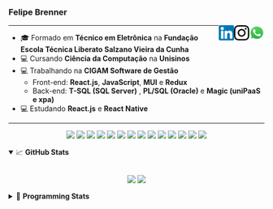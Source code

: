 <h3>Felipe Brenner</h3>

<a href="https://api.whatsapp.com/send?phone=5551995585968" target="_blank" rel="nofollow"><img align="right" width="30rem" src="./assets/whatsapp.png" alt="Whatsapp: +55 51995585968"/></a>
<a href="https://www.instagram.com/felipeobrenner/" target="_blank" rel="nofollow"><img align="right" width="30rem" src="./assets/instagram.png" alt="Instagram: @felipeobrenner"/></a>
<a href="https://www.linkedin.com/in/felipe-de-oliveira-brenner/" target="_blank" rel="nofollow"><img align="right" width="30rem" src="./assets/linkedin.png" alt="LinkedIn: @felipe-de-oliveira-brenner"/></a>

---

- 🎓 Formado em **Técnico em Eletrônica** na **Fundação Escola Técnica Liberato Salzano Vieira da Cunha**
- 💻 Cursando **Ciência da Computação** na **Unisinos**
- 💻 Trabalhando na **CIGAM Software de Gestão**
  - Front-end: **React.js**, **JavaScript**, **MUI** e **Redux**
  - Back-end: **T-SQL (SQL Server)** , **PL/SQL (Oracle)** e **Magic (uniPaaS e xpa)**
- 💻 Estudando **React.js** e **React Native**

---

<p align='center'>
  <img width="35rem" src="https://cdn.jsdelivr.net/gh/devicons/devicon/icons/react/react-original.svg" />
  <img width="35rem" src="https://cdn.jsdelivr.net/gh/devicons/devicon/icons/javascript/javascript-plain.svg" />
  <img width="35rem" src="https://cdn.jsdelivr.net/gh/devicons/devicon/icons/typescript/typescript-plain.svg" />
  <img width="35rem" src="https://cdn.jsdelivr.net/gh/devicons/devicon/icons/materialui/materialui-plain.svg" />
  <img width="35rem" src="https://cdn.jsdelivr.net/gh/devicons/devicon/icons/redux/redux-original.svg" />
  <img width="35rem" src="https://cdn.jsdelivr.net/gh/devicons/devicon/icons/css3/css3-plain.svg" />
  <img width="35rem" src="https://cdn.jsdelivr.net/gh/devicons/devicon/icons/html5/html5-plain.svg" />
  <img width="35rem" src="https://cdn.jsdelivr.net/gh/devicons/devicon/icons/vscode/vscode-original.svg" />
  <img width="35rem" src="https://cdn.jsdelivr.net/gh/devicons/devicon/icons/git/git-original.svg" />
  <img width="35rem" src="https://cdn.jsdelivr.net/gh/devicons/devicon/icons/yarn/yarn-original.svg" />
  <img width="35rem" src="https://cdn.jsdelivr.net/gh/devicons/devicon/icons/npm/npm-original-wordmark.svg" />
  <img width="35rem" src="https://cdn.jsdelivr.net/gh/devicons/devicon/icons/microsoftsqlserver/microsoftsqlserver-plain.svg" />
  <img width="35rem" src="https://cdn.jsdelivr.net/gh/devicons/devicon/icons/oracle/oracle-original.svg" />
  <img width="35rem" src="https://cdn.jsdelivr.net/gh/devicons/devicon/icons/ubuntu/ubuntu-plain.svg" />
</p>

<details open>
  <summary>📈 <b>GitHub Stats</b></summary>
  <br>
  <p align="center">
  <img src="https://github-readme-stats.vercel.app/api?username=felipebrenner&show_icons=true&theme=dark"/>
  <img src="https://github-readme-stats.vercel.app/api/top-langs/?username=felipebrenner&layout=compact&theme=dark">
  </p>

</details>

<details>
  <summary>🤖 <b>Programming Stats</b></summary>
  <br/>

  <!--START_SECTION:waka-->
**🐱 My GitHub Data** 

> 🏆 533 Contributions in the Year 2021
 > 
> 📦 130.2 kB Used in GitHub's Storage 
 > 
> 🚫 Not Opted to Hire
 > 
> 📜 22 Public Repositories 
 > 
> 🔑 0 Private Repositories  
 > 
**I'm a Night 🦉** 

```text
🌞 Morning    43 commits     ██░░░░░░░░░░░░░░░░░░░░░░░   8.35% 
🌆 Daytime    128 commits    ██████░░░░░░░░░░░░░░░░░░░   24.85% 
🌃 Evening    321 commits    ███████████████░░░░░░░░░░   62.33% 
🌙 Night      23 commits     █░░░░░░░░░░░░░░░░░░░░░░░░   4.47%

```
📅 **I'm Most Productive on Sunday** 

```text
Monday       78 commits     ███░░░░░░░░░░░░░░░░░░░░░░   15.15% 
Tuesday      113 commits    █████░░░░░░░░░░░░░░░░░░░░   21.94% 
Wednesday    55 commits     ██░░░░░░░░░░░░░░░░░░░░░░░   10.68% 
Thursday     53 commits     ██░░░░░░░░░░░░░░░░░░░░░░░   10.29% 
Friday       30 commits     █░░░░░░░░░░░░░░░░░░░░░░░░   5.83% 
Saturday     65 commits     ███░░░░░░░░░░░░░░░░░░░░░░   12.62% 
Sunday       121 commits    ██████░░░░░░░░░░░░░░░░░░░   23.5%

```


📊 **This Week I Spent My Time On** 

```text
💬 Programming Languages: 
JavaScript               1 hr 21 mins        ██████████████░░░░░░░░░░░   59.14% 
JSON                     45 mins             ████████░░░░░░░░░░░░░░░░░   33.37% 
JSX                      6 mins              █░░░░░░░░░░░░░░░░░░░░░░░░   4.51% 
INI                      2 mins              ░░░░░░░░░░░░░░░░░░░░░░░░░   2.13% 
Bash                     1 min               ░░░░░░░░░░░░░░░░░░░░░░░░░   0.81%

🔥 Editors: 
VS Code                  2 hrs 17 mins       █████████████████████████   100.0%

🐱‍💻 Projects: 
www_CGFrontEnd           2 hrs 3 mins        ██████████████████████░░░   89.7% 
www_CGFrontTemplate      9 mins              █░░░░░░░░░░░░░░░░░░░░░░░░   7.24% 
material-kit-pro-react-ma4 mins              ░░░░░░░░░░░░░░░░░░░░░░░░░   3.05%

💻 Operating System: 
Linux                    2 hrs 17 mins       █████████████████████████   100.0%

```

**I Mostly Code in TypeScript** 

```text
TypeScript               9 repos             ██████████░░░░░░░░░░░░░░░   42.86% 
Java                     3 repos             ███░░░░░░░░░░░░░░░░░░░░░░   14.29% 
CSS                      2 repos             ██░░░░░░░░░░░░░░░░░░░░░░░   9.52% 
JavaScript               2 repos             ██░░░░░░░░░░░░░░░░░░░░░░░   9.52% 
Assembly                 1 repo              █░░░░░░░░░░░░░░░░░░░░░░░░   4.76%

```



 Last Updated on 31/12/2021
<!--END_SECTION:waka-->
</details>
